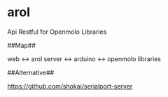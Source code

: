 arol
====

Api Restful for Openmolo Libraries


##Map##

web <-> arol server <-> arduino <-> openmolo libraries 

##Alternative##

https://github.com/shokai/serialport-server
